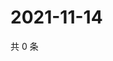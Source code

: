 # 2021-11-14

共 0 条

<!-- BEGIN WEIBO -->
<!-- 最后更新时间 Sun Nov 14 2021 23:08:34 GMT+0800 (China Standard Time) -->

<!-- END WEIBO -->
